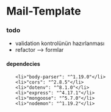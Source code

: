 # Mail-Template

### todo

<ul>
  <li>validation kontrolünün hazırlanması</li>

  
  <li>refactor --> formlar</li>
</ul>

#### dependecies
<ul>

    <li>"body-parser": "^1.19.0"</li>
    <li>"cors": "^2.8.5"</li>
    <li>"dotenv": "^8.1.0"</li>
    <li>"express": "^4.17.1"</li>
    <li>"mongoose": "^5.7.0"</li>
    <li>"nodemon": "^1.19.2"</li>
</ul>
